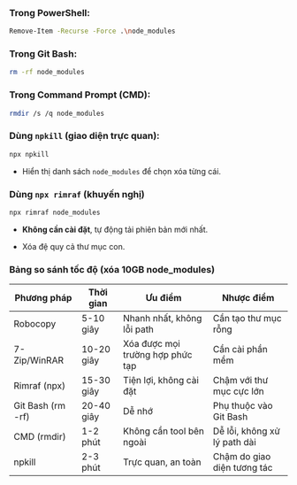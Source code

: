 <br>

### Trong PowerShell:

```bash
Remove-Item -Recurse -Force .\node_modules
```

### Trong Git Bash:

```bash
rm -rf node_modules
```

### Trong Command Prompt (CMD):

```bash
rmdir /s /q node_modules
```

### **Dùng `npkill`** (giao diện trực quan):

```bash
npx npkill
```
- Hiển thị danh sách `node_modules` để chọn xóa từng cái.

### **Dùng `npx rimraf`** (khuyến nghị)

```bash
npx rimraf node_modules
```
- **Không cần cài đặt**, tự động tải phiên bản mới nhất.
    
- Xóa đệ quy cả thư mục con.

### Bảng so sánh tốc độ (xóa 10GB node_modules)

|Phương pháp|Thời gian|Ưu điểm|Nhược điểm|
|---|---|---|---|
|Robocopy|5-10 giây|Nhanh nhất, không lỗi path|Cần tạo thư mục rỗng|
|7-Zip/WinRAR|10-20 giây|Xóa được mọi trường hợp phức tạp|Cần cài phần mềm|
|Rimraf (npx)|15-30 giây|Tiện lợi, không cài đặt|Chậm với thư mục cực lớn|
|Git Bash (rm -rf)|20-40 giây|Dễ nhớ|Phụ thuộc vào Git Bash|
|CMD (rmdir)|1-2 phút|Không cần tool bên ngoài|Dễ lỗi, không xử lý path dài|
|npkill|2-3 phút|Trực quan, an toàn|Chậm do giao diện tương tác|

